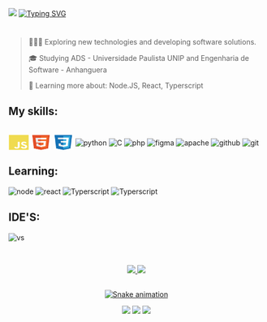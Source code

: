 ![](lineBar.png)
[![Typing SVG](https://readme-typing-svg.demolab.com?font=Rodada+Varela&weight=500&size=32&duration=4991&pause=1&color=FF66C4&background=FFFFFF00&center=verdadeiro&vCenter=verdadeiro&repeat=verdadeiro&random=verdadeiro&width=680&lines=+%F0%9F%92%9COlá+devs%2C+meu+nome+%C3%A9%C2%A0Kamila!+%F0%9F%91%8B;%F0%9F%92%9CSou+desenvolvedora+Full-Stack)](https://git.io/typing-svg)
<div>
 
  <h1 align="center">
        
    
  </h1>
  
  <p align="center">
  </p>
  
</div>


>👩🏾‍💻 Exploring new technologies and developing software solutions.
>
>🎓 Studying ADS - Universidade Paulista UNIP and Engenharia de Software - Anhanguera 
>
>🌱 Learning more about: Node.JS, React, Typerscript

## My skills:
<div align="left" valign="top"><br>
  <img align="center" alt="Js" height="30" width="40" src="https://raw.githubusercontent.com/devicons/devicon/master/icons/javascript/javascript-plain.svg">
  <img align="center" alt="HTML" height="30" width="40" src="https://raw.githubusercontent.com/devicons/devicon/master/icons/html5/html5-original.svg">
  <img align="center" alt="CSS" height="30" width="40" src="https://raw.githubusercontent.com/devicons/devicon/master/icons/css3/css3-original.svg">
  <img align="center" alt="python" height="30" width="40" src="https://cdn.jsdelivr.net/gh/devicons/devicon/icons/python/python-original.svg">
  <img align="center" alt="C" height="30" width="40" src="https://cdn.jsdelivr.net/gh/devicons/devicon/icons/c/c-original.svg" >
  <img align="center" alt="php" height="30" width="40" src="https://cdn.jsdelivr.net/gh/devicons/devicon/icons/php/php-plain.svg">
  <img  align="center" alt="figma" height="30" width="40" src="https://cdn.jsdelivr.net/gh/devicons/devicon/icons/figma/figma-original.svg" />
  <img align="center" alt="apache" height="30" width="40"src="https://cdn.jsdelivr.net/gh/devicons/devicon/icons/apache/apache-original.svg" />
  <img align="center" alt="github" height="30" width="40" src="https://cdn.jsdelivr.net/gh/devicons/devicon/icons/github/github-original.svg"  />
  <img align="center" alt="git" height="30" width="40"src="https://cdn.jsdelivr.net/gh/devicons/devicon/icons/git/git-original.svg" />
          
## Learning: 
  <img  align="center" alt="node" height="30" width="40" src="https://cdn.jsdelivr.net/gh/devicons/devicon/icons/nodejs/nodejs-original.svg" />
  <img  align="center" alt="react" height="30" width="40" src="https://cdn.jsdelivr.net/gh/devicons/devicon/icons/react/react-original.svg" />
  <img  align="center" alt="Typerscript" height="30" width="40"  src="https://cdn.jsdelivr.net/gh/devicons/devicon/icons/typescript/typescript-original.svg" />
  <img align="center" alt="Typerscript" height="30" width="40" src="https://cdn.jsdelivr.net/gh/devicons/devicon/icons/java/java-original.svg" />
            


## IDE'S:

  <img align="center" alt="vs" height="30" width="40"  src="https://cdn.jsdelivr.net/gh/devicons/devicon/icons/vscode/vscode-original.svg" />


</div><br>



## 


<div>
  <div align="center">
<a href="https://github.com/kamilaoliveira0108">
<img height="180em" src="https://github-readme-stats.vercel.app/api?username=kamilaoliveira0108&show_icons=true&theme=tokyonight&include_all_commits=true&count_private=true"/>
<img height="180em" src="https://github-readme-stats.vercel.app/api/top-langs/?username=kamilaoliveira0108&layout=compact&langs_count=6&theme=tokyonight"/>
</div>
</div>
  

## 
  
</div>

<div align="center">

  ![Snake animation](https://github.com/danielbped/danielbped/blob/output/github-contribution-grid-snake.svg)

</div>

<div align="center">
  <a href="/" target="_blank"><img src="https://img.shields.io/badge/-LinkedIn-%230077B5?style=for-the-badge&logo=linkedin&logoColor=white" target="_blank"></a> 
  <a href="https://instagram.com/ydrill_" target="_blank"><img src="https://img.shields.io/badge/-Instagram-%23E4405F?style=for-the-badge&logo=instagram&logoColor=white" target="_blank"></a>
  <a href="mailto:kamyyumy300@gmail.com"><img src="https://img.shields.io/badge/-Gmail-%23333?style=for-the-badge&logo=gmail&logoColor=white" target="_blank"></a>
